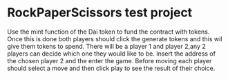 # RockPaperScissors test project
Use the mint function of the Dai token to fund the contract with tokens.
Once this is done both players should click the generate tokens and this wil give them tokens to spend.
There will be a player 1 and player 2,any 2 players can decide which one they would like to be.
Insert the address of the chosen player 2 and the enter the game.
Before moving each player should select a move and then click play to see the result of their choice. 
